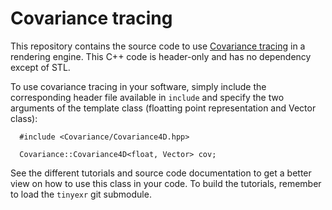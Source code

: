 # Covariance tracing

This repository contains the source code to use [Covariance tracing](https://hal.inria.fr/hal-00814164) in a rendering engine. This C++ code is header-only and has no dependency except of STL.

To use covariance tracing in your software, simply include the corresponding header file available in `include` and specify the two arguments of the template class (floatting point representation and Vector class):

      #include <Covariance/Covariance4D.hpp>

      Covariance::Covariance4D<float, Vector> cov;

See the different tutorials and source code documentation to get a better view on how to use this class in your code. To build the tutorials, remember to load the `tinyexr` git submodule.
